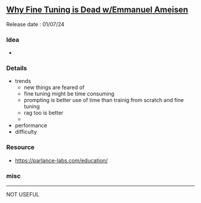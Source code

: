 ## [Why Fine Tuning is Dead w/Emmanuel Ameisen](https://youtu.be/h1c_jmk97Ss)
Release date : 01/07/24
### Idea
- 

### Details
- trends
    - new things are feared of
    - fine tuning might be time consuming
    - prompting is better use of time than trainig from scratch and fine tuning
    - rag too is better
    - 
- performance
- difficulty

### Resource
- https://parlance-labs.com/education/

### misc
 
---

NOT USEFUL 